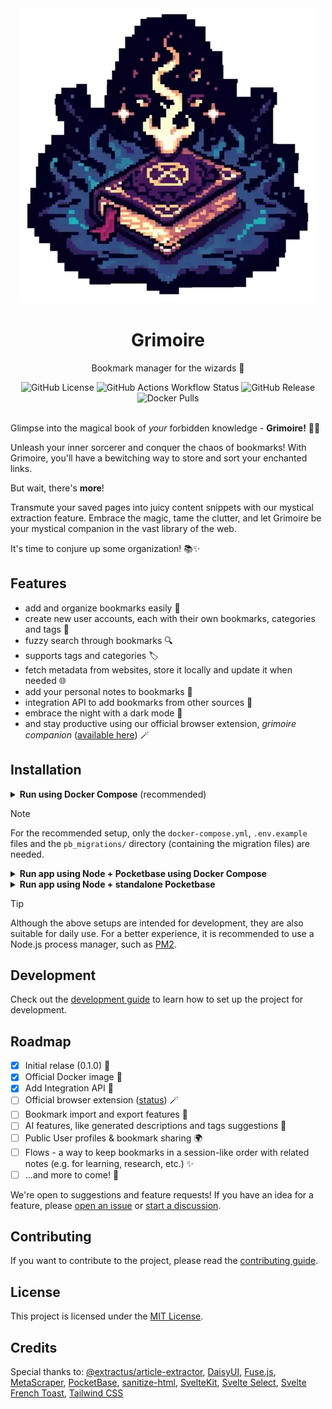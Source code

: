 <div align="center">
  <img alt="Grimoire Logo" src="static/grimoire_logo_300.webp">
  <h1>Grimoire</h1>
  <p>Bookmark manager for the wizards 🧙</p>
<img alt="GitHub License" src="https://img.shields.io/github/license/goniszewski/grimoire">
<img alt="GitHub Actions Workflow Status" src="https://img.shields.io/github/actions/workflow/status/goniszewski/grimoire/.github%2Fworkflows%2Fci.yml">
<img alt="GitHub Release" src="https://img.shields.io/github/v/release/goniszewski/grimoire">
<img alt="Docker Pulls" src="https://img.shields.io/docker/pulls/goniszewski/grimoire">
</div>
<br>

Glimpse into the magical book of _your_ forbidden knowledge - **Grimoire!** 📖💫

Unleash your inner sorcerer and conquer the chaos of bookmarks! With Grimoire, you'll have a bewitching way to store and sort your enchanted links.

But wait, there's **more**!

Transmute your saved pages into juicy content snippets with our mystical extraction feature. Embrace the magic, tame the clutter, and let Grimoire be your mystical companion in the vast library of the web.

It's time to conjure up some organization! 📚✨

## Features

- add and organize bookmarks easily 🔖
- create new user accounts, each with their own bookmarks, categories and tags 🙋
- fuzzy search through bookmarks 🔍
- supports tags and categories 🏷️
- fetch metadata from websites, store it locally and update it when needed 🌐
- add your personal notes to bookmarks 📝
- integration API to add bookmarks from other sources 🧰
- embrace the night with a dark mode 🌙
- and stay productive using our official browser extension, _grimoire companion_ ([available here](https://github.com/goniszewski/grimoire-web-extension)) 🪄

## Installation

<details>
  <summary><strong>Run using Docker Compose</strong> (recommended)</summary>

### Prerequisites

- [Docker](https://docs.docker.com/get-docker/)
- [Docker Compose](https://docs.docker.com/compose/install/)

### Steps

```bash
# Clone the repository
git clone https://github.com/goniszewski/grimoire

# Rename the `.env.example` file to `.env`
# "mv .env.example .env" on Linux/MacOS, "ren .env.example .env" on Windows

# [RECOMMENDED] Update the `.env` to set the initial admin user credentials
# (admins are separate from regular users)

# Build and run the containers
docker-compose up
```

</details>

> [!NOTE]
> For the recommended setup, only the `docker-compose.yml`, `.env.example` files and the `pb_migrations/` directory (containing the migration files) are needed.

<details>
  <summary><strong>Run app using Node + Pocketbase using Docker Compose</strong></summary>

### Prerequisites

- [Docker](https://docs.docker.com/get-docker/)
- [Docker Compose](https://docs.docker.com/compose/install/)
- [Node.js](https://nodejs.org/en/download/)
- [PNPM](https://pnpm.io/installation)

### Steps

```bash
# Clone the repository
git clone https://github.com/goniszewski/grimoire

# Rename the `.env.example` file to `.env`
# "mv .env.example .env" on Linux/MacOS, "ren .env.example .env" on Windows

# [RECOMMENDED] Update the `.env` to set the initial admin user credentials
# (admins are separate from regular users)

# Install the dependencies
pnpm i

# Run the Pocketbase container using Docker Compose and start the app
chmod +x ./run-dev.sh && ./run-dev.sh
```

</details>

<details>
  <summary><strong>Run app using Node + standalone Pocketbase</strong></summary>

### Prerequisites

- [Node.js](https://nodejs.org/en/download/)
- [PNPM](https://pnpm.io/installation)
- [Pocketbase](https://github.com/pocketbase/pocketbase?tab=readme-ov-file#use-as-standalone-app)

### Steps

```bash
# Clone the repository
git clone https://github.com/goniszewski/grimoire

# Rename the `.env.example` file to `.env`
# "mv .env.example .env" on Linux/MacOS, "ren .env.example .env" on Windows

# [RECOMMENDED] Update the `.env` to set the initial admin user credentials
# (admins are separate from regular users)

# Move the pocketbase executable to the project root directory and run it
./pocketbase serve

# Install the dependencies
pnpm i

# Build and start the app
pnpm build && node -r dotenv/config build

# To start the app again, just run `node -r dotenv/config build`
```

</details>

> [!TIP]
> Although the above setups are intended for development, they are also suitable for daily use. For a better experience, it is recommended to use a Node.js process manager, such as [PM2](https://github.com/Unitech/pm2).

## Development

Check out the [development guide](https://grimoire.pro/docs/getting-started/development) to learn how to set up the project for development.

## Roadmap

- [x] Initial relase (0.1.0) 🚀
- [x] Official Docker image 🐳
- [x] Add Integration API 🧰
- [ ] Official browser extension ([status](https://github.com/users/goniszewski/projects/1/views/1?pane=issue&itemId=46043693)) 🪄
- [ ] Bookmark import and export features 💼
- [ ] AI features, like generated descriptions and tags suggestions 🤖
- [ ] Public User profiles & bookmark sharing 🌍
- [ ] Flows - a way to keep bookmarks in a session-like order with related notes (e.g. for learning, research, etc.) ✨
- [ ] ...and more to come! 🧙

We're open to suggestions and feature requests! If you have an idea for a feature, please [open an issue](https://github.com/goniszewski/grimoire/issues) or [start a discussion](https://github.com/goniszewski/grimoire/discussions/categories/ideas).

## Contributing

If you want to contribute to the project, please read the [contributing guide](CONTRIBUTING.md).

## License

This project is licensed under the [MIT License](LICENSE).

## Credits

Special thanks to: [@extractus/article-extractor](https://github.com/extractus/article-extractor),
[DaisyUI](https://github.com/saadeghi/daisyui),
[Fuse.js](https://github.com/krisk/fuse),
[MetaScraper](https://github.com/microlinkhq/metascraper),
[PocketBase](https://github.com/pocketbase/pocketbase),
[sanitize-html](https://github.com/apostrophecms/sanitize-html),
[SvelteKit](https://github.com/sveltejs/kit),
[Svelte Select](https://github.com/rob-balfre/svelte-select),
[Svelte French Toast](https://github.com/kbrgl/svelte-french-toast),
[Tailwind CSS](https://tailwindcss.com)

